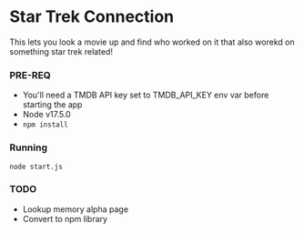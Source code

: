 # Star Trek Connection
This lets you look a movie up and find who worked on it that also worekd on something star trek related!

### PRE-REQ
* You'll need a TMDB API key set to TMDB_API_KEY env var before starting the app
* Node v17.5.0
* `npm install`
### Running

`node start.js`




### TODO
* Lookup memory alpha page
* Convert to npm library
